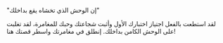 "إن الوحش الذي تخشاه يقع بداخلك"

لقد استطعت بالفعل اجتياز اختبارك الأول وأثبت شجاعتك وحبك للمغامرة، لقد تغلبت
على الوحش الكامن بداخلك. إنطلق في مغامرتك واسطر قصتك هنا!
